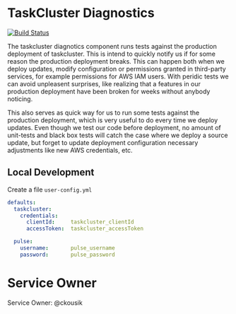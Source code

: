 TaskCluster Diagnostics
=======================

[![Build Status](https://travis-ci.org/ckousik/taskcluster-diagnostics.svg?branch=master)](https://travis-ci.org/ckousik/taskcluster-diagnostics)

The taskcluster diagnotics component runs tests against the production
deployment of taskcluster. This is intend to quickly notify us if for some
reason the production deployment breaks. This can happen both when we deploy
updates, modify configuration or permissions granted in third-party services,
for example permissions for AWS IAM users. With peridic tests we can avoid
unpleasent surprises, like realizing that a features in our production
deployment have been broken for weeks without anybody noticing.

This also serves as quick way for us to run some tests against the production
deployment, which is very useful to do every time we deploy updates. Even though
we test our code before deployment, no amount of unit-tests and black box tests
will catch the case where we deploy a source update, but forget to update
deployment configuration necessary adjustments like new AWS credentials, etc.

Local Development
-----------------

Create a file `user-config.yml`
```yaml
defaults:
  taskcluster:
    credentials:
      clientId:     taskcluster_clientId
      accessToken:  taskcluster_accessToken

  pulse:
    username:       pulse_username
    password:       pulse_password

```

# Service Owner

Service Owner: @ckousik
